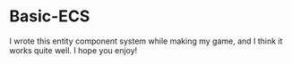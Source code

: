 # Basic-ECS
I wrote this entity component system while making my game, and I think it works quite well. I hope you enjoy!

